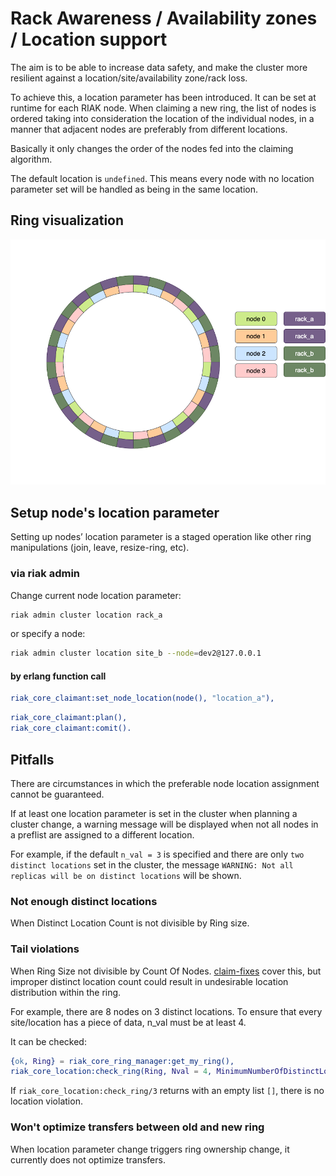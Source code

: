 # Rack Awareness / Availability zones / Location support

The aim is to be able to increase data safety, and make the cluster more resilient 
against a location/site/availability zone/rack loss.

To achieve this, a location parameter has been introduced. 
It can be set at runtime for each RIAK node. 
When claiming a new ring, the list of nodes is ordered taking into consideration the 
location of the individual nodes, in a manner that adjacent nodes are preferably 
from different locations.

Basically it only changes the order of the nodes fed into the claiming algorithm.

The default location is `undefined`. This means every node with no location parameter set
will be handled as being in the same location. 
 
## Ring visualization

![RIAK Ring Location](ring-location.png)

## Setup node's location parameter

Setting up nodes’ location parameter is a staged operation like 
other ring manipulations (join, leave, resize-ring, etc).

### via riak admin
Change current node location parameter:
```bash
riak admin cluster location rack_a
```
or specify a node:
```bash
riak admin cluster location site_b --node=dev2@127.0.0.1
```

#### by erlang function call

```erlang
riak_core_claimant:set_node_location(node(), "location_a"),
```
```erlang
riak_core_claimant:plan(),
riak_core_claimant:comit().
```
 
## Pitfalls
There are circumstances in which the preferable node location assignment cannot be guaranteed.

If at least one location parameter is set in the cluster when planning a cluster change, a warning
message will be displayed when not all nodes in a preflist are assigned to a different location. 

For example, if the default `n_val = 3` is specified and there are only `two distinct locations` set in the cluster, 
the message `WARNING: Not all replicas will be on distinct locations` will be shown.  

### Not enough distinct locations
When Distinct Location Count is not divisible by Ring size.

### Tail violations
When Ring Size not divisible by Count Of Nodes. 
[claim-fixes](claim-fixes.md) cover this, but improper distinct location count could result in undesirable location distribution within the ring.

For example, there are 8 nodes on 3 distinct locations. 
To ensure that every site/location has a piece of data, n_val must be at least 4.

It can be checked: 
```erlang 
{ok, Ring} = riak_core_ring_manager:get_my_ring(),
riak_core_location:check_ring(Ring, Nval = 4, MinimumNumberOfDistinctLocations = 3).
```

If `riak_core_location:check_ring/3` returns with an empty list `[]`, there is no location violation.
 
### Won't optimize transfers between old and new ring
When location parameter change triggers ring ownership change, it currently does not optimize transfers.
